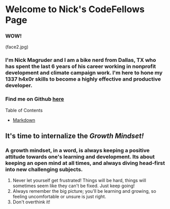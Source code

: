 # Welcome to Nick's CodeFellows Page
### WOW!

(face2.jpg)

### I'm Nick Magruder and I am a bike nerd from Dallas, TX who has spent the last 6 years of his career working in nonprofit development and climate campaign work. I'm here to hone my 1337 h4x0r skills to become a highly effective and productive developer.

### Find me on Github [here](https://github.com/nickmagruder) 

Table of Contents
* [Markdown](markdown.md)

## It's time to internalize the ***Growth Mindset!***

### A growth mindset, in a word, is always keeping a positive attitude towards one's learning and development. Its about keeping an open mind at all times, and always diving head-first into new challenging subjects. 

1. Never let yourself get frustrated! Things will be hard, things will sometimes seem like they can't be fixed. Just keep going!
2. Always remember the big picture; you'll be learning and growing, so feeling uncomfortable or unsure is just right.
3. Don't overthink it!

